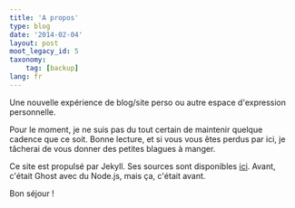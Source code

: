 ```yaml
---
title: 'A propos'
type: blog
date: '2014-02-04'
layout: post
moot_legacy_id: 5
taxonomy:
    tag: [backup]
lang: fr
---
```


Une nouvelle expérience de blog/site perso ou autre espace d'expression personnelle.

Pour le moment, je ne suis pas du tout certain de maintenir quelque cadence que ce soit. Bonne lecture, et si vous vous êtes perdus par ici, je tâcherai de vous donner des petites blagues à manger.

Ce site est propulsé par Jekyll. Ses sources sont disponibles  [ici](https://github.com/octplane/octplane.github.io). Avant, c'était Ghost avec du Node.js, mais ça, c'était avant.

Bon séjour !


